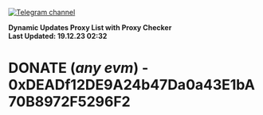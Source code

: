 [![Telegram channel](https://img.shields.io/endpoint?url=https://runkit.io/damiankrawczyk/telegram-badge/branches/master?url=https://t.me/n4z4v0d)](https://t.me/n4z4v0d) 

**Dynamic Updates Proxy List with Proxy Checker**  
**Last Updated: 19.12.23 02:32**

# DONATE (_any evm_) - 0xDEADf12DE9A24b47Da0a43E1bA70B8972F5296F2
